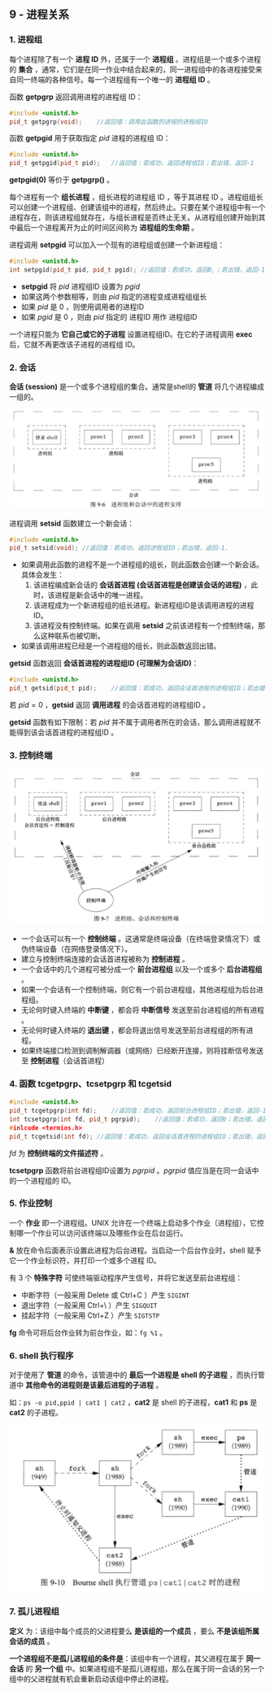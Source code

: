 ## 9 - 进程关系

### 1. 进程组

每个进程除了有一个 **进程 ID** 外，还属于一个 **进程组** 。进程组是一个或多个进程的 **集合** ，通常，它们是在同一作业中结合起来的，同一进程组中的各进程接受来自同一终端的各种信号。每一个进程组有一个唯一的 **进程组 ID** 。

函数 **getpgrp** 返回调用进程的进程组 ID：

```c++
#include <unistd.h>
pid_t getpgrp(void);	//返回值：调用此函数的进程的进程组ID
```

函数 **getpgid** 用于获取指定 $pid$ 进程的进程组 ID：

```c++
#include <unistd.h>
pid_t getpgid(pid_t pid);	//返回值：若成功，返回进程组ID；若出错，返回-1
```

**getpgid(0)** 等价于 **getpgrp()** 。

每个进程有一个 **组长进程** ，组长进程的进程组 ID ，等于其进程 ID 。进程组组长可以创建一个进程组、创建该组中的进程，然后终止。只要在某个进程组中有一个进程存在，则该进程组就存在，与组长进程是否终止无关。从进程组创建开始到其中最后一个进程离开为止的时间区间称为 **进程组的生命期** 。

进程调用 **setpgid** 可以加入一个现有的进程组或创建一个新进程组：

```c++
#include <unistd.h>
int setpgid(pid_t pid, pid_t pgid);	//返回值：若成功，返回0,；若出错，返回-1
```

- **setpgid** 将 $pid$ 进程组ID 设置为 $pgid$ 
- 如果这两个参数相等，则由 $pid$ 指定的进程变成进程组组长
- 如果 $pid$ 是 $0$ ，则使用调用者的进程ID
- 如果 $pgid$ 是 $0$ ，则由 $pid$ 指定的 进程ID 用作 进程组ID

一个进程只能为 **它自己或它的子进程** 设置进程组ID。在它的子进程调用 **exec** 后，它就不再更改该子进程的进程组 ID。

### 2. 会话

**会话 (session)** 是一个或多个进程组的集合。通常是shell的 **管道** 将几个进程编成一组的。

![](./img/9-234.png)

进程调用 **setsid** 函数建立一个新会话：

```c++
#include <unistd.h>
pid_t setsid(void);	//返回值：若成功，返回进程组ID；若出错，返回-1.
```

- 如果调用此函数的进程不是一个进程组的组长，则此函数会创建一个新会话。具体会发生：
  1. 该进程编成新会话的 **会话首进程 (会话首进程是创建该会话的进程)** ，此时，该进程是新会话中的唯一进程。
  2. 该进程成为一个新进程组的组长进程。新进程组ID是该调用进程的进程 ID。
  3. 该进程没有控制终端。如果在调用 **setsid** 之前该进程有一个控制终端，那么这种联系也被切断。
- 如果该调用进程已经是一个进程组的组长，则此函数返回出错。

**getsid** 函数返回 **会话首进程的进程组ID (可理解为会话ID)**：

```c++
#include <unistd.h>
pid_t getsid(pid_t pid);	//返回值：若成功，返回会话首进程的进程组ID；若出错，返回-1
```

若 $pid=0$ ，**getsid** 返回 **调用进程** 的会话首进程的进程组ID 。

**getsid** 函数有如下限制：若 $pid$ 并不属于调用者所在的会话，那么调用进程就不能得到该会话首进程的进程组ID 。

### 3. 控制终端

![](./img/9-236.png)

- 一个会话可以有一个 **控制终端** 。这通常是终端设备（在终端登录情况下）或伪终端设备（在网络登录情况下）。
- 建立与控制终端连接的会话首进程被称为 **控制进程** 。
- 一个会话中的几个进程可被分成一个 **前台进程组** 以及一个或多个 **后台进程组** 。
- 如果一个会话有一个控制终端，则它有一个前台进程组，其他进程组为后台进程组。
- 无论何时键入终端的 **中断键** ，都会将 **中断信号** 发送至前台进程组的所有进程 。
- 无论何时键入终端的 **退出键** ，都会将退出信号发送至前台进程组的所有进程。
- 如果终端接口检测到调制解调器（或网络）已经断开连接，则将挂断信号发送至 **控制进程**（会话首进程）

 ### 4. 函数 tcgetpgrp、tcsetpgrp 和 tcgetsid

```c++
#include <unistd.h>
pid_t tcgetpgrp(int fd);	//返回值：若成功，返回前台进程组ID；若出错，返回-1
int tcsetpgrp(int fd, pid_t pgrpid);	//返回值：若成功，返回0；若出错，返回-1
#inlcude <termios.h>
pid_t tcgetsid(int fd);	//返回值：若成功，返回会话首进程的进程组ID；若出错，返回-1
```

$fd$ 为 **控制终端的文件描述符** 。

**tcsetpgrp** 函数将前台进程组ID设置为 $pgrpid$ 。$pgrpid$ 值应当是在同一会话中的一个进程组的 ID。

### 5. 作业控制

一个 **作业** 即一个进程组。UNIX 允许在一个终端上启动多个作业（进程组），它控制哪一个作业可以访问该终端以及哪些作业在后台运行。

**&** 放在命令后面表示设置此进程为后台进程。当启动一个后台作业时，shell 赋予它一个作业标识符，并打印一个或多个进程 ID。

有 $3$ 个 **特殊字符** 可使终端驱动程序产生信号，并将它发送至前台进程组：

- 中断字符（一般采用 Delete 或 Ctrl+C ）产生 `SIGINT`
- 退出字符（一般采用 Ctrl+\ ）产生 `SIGQUIT`
- 挂起字符（一般采用 Ctrl+Z ）产生 `SIGTSTP`

**fg** 命令可将后台作业转为前台作业，如：`fg %1` 。

### 6. shell 执行程序

对于使用了 **管道** 的命令，该管道中的 **最后一个进程是 shell 的子进程** ，而执行管道中 **其他命令的进程则是该最后进程的子进程** 。

如：`ps -o pid,ppid | cat1 | cat2` ，**cat2** 是 shell 的子进程，**cat1** 和 **ps** 是 **cat2** 的子进程。

![](./img/9-243.png)

### 7. 孤儿进程组

**定义** 为：该组中每个成员的父进程要么 **是该组的一个成员** ，要么 **不是该组所属会话的成员** 。

**一个进程组不是孤儿进程组的条件是**：该组中有一个进程，其父进程在属于 **同一会话** 的 **另一个组** 中。如果进程组不是孤儿进程组，那么在属于同一会话的另一个组中的父进程就有机会重新启动该组中停止的进程。



 





























